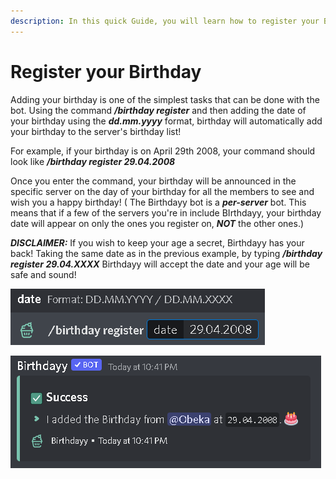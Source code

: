 ```yaml
---
description: In this quick Guide, you will learn how to register your Birthday
---
```


# Register your Birthday

Adding your birthday is one of the simplest tasks that can be done with the bot. Using the command _**/birthday register**_ and then adding the date of your birthday using the _**dd.mm.yyyy**_ format, birthday will automatically add your birthday to the server's birthday list!

For example, if your birthday is on April 29th 2008, your command should look like _**/birthday register 29.04.2008**_

Once you enter the command, your birthday will be announced in the specific server on the day of your birthday for all the members to see and wish you a happy birthday! ( The Birthdayy bot is a _**per-server**_ bot. This means that if a few of the servers you're in include BIrthdayy, your birthday date will appear on only the ones you register on, _**NOT**_ the other ones.)

_**DISCLAIMER:**_ If you wish to keep your age a secret, Birthdayy has your back! Taking the same date as in the previous example, by typing _**/birthday register 29.04.XXXX**_ Birthdayy will accept the date and your age will be safe and sound!

![](../.gitbook/assets/image.png)

![](<../.gitbook/assets/image (1).png>)
